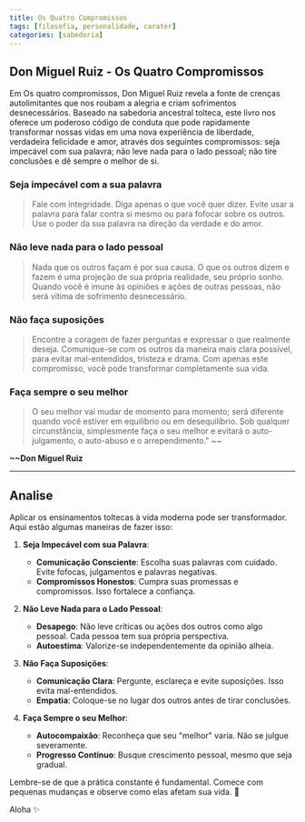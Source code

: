 ```yaml
---
title: Os Quatro Compromissos
tags: [filosofia, personalidade, carater]
categories: [sabedoria]
---
```


## Don Miguel Ruiz - Os Quatro Compromissos

Em Os quatro compromissos, Don Miguel Ruiz revela a fonte de crenças autolimitantes que nos roubam a alegria e criam sofrimentos desnecessários. Baseado na sabedoria ancestral tolteca, este livro nos oferece um poderoso código de conduta que pode rapidamente transformar nossas vidas em uma nova experiência de liberdade, verdadeira felicidade e amor, através dos seguintes compromissos: seja impecável com sua palavra; não leve nada para o lado pessoal; não tire conclusões e dê sempre o melhor de si.

### Seja impecável com a sua palavra

> Fale com integridade. Diga apenas o que você quer dizer. Evite usar a palavra para falar contra si mesmo ou para fofocar sobre os outros. Use o poder da sua palavra na direção da verdade e do amor. 

### Não leve nada para o lado pessoal 

> Nada que os outros façam é por sua causa. O que os outros dizem e fazem é uma projeção de sua própria realidade, seu próprio sonho. Quando você é imune às opiniões e ações de outras pessoas, não será vítima de sofrimento desnecessário. 

### Não faça suposições

> Encontre a coragem de fazer perguntas e expressar o que realmente deseja. Comunique-se com os outros da maneira mais clara possível, para evitar mal-entendidos, tristeza e drama. Com apenas este compromisso, você pode transformar completamente sua vida.

### Faça sempre o seu melhor

> O seu melhor vai mudar de momento para momento; será diferente quando você estiver em equilíbrio ou em desequilíbrio. Sob qualquer circunstância, simplesmente faça o seu melhor e evitará o auto-julgamento, o auto-abuso e o arrependimento." ~~

**~~Don Miguel Ruiz**

--- 

## Analise

Aplicar os ensinamentos toltecas à vida moderna pode ser transformador. Aqui estão algumas maneiras de fazer isso:

1. **Seja Impecável com sua Palavra**:
   - **Comunicação Consciente**: Escolha suas palavras com cuidado. Evite fofocas, julgamentos e palavras negativas.
   - **Compromissos Honestos**: Cumpra suas promessas e compromissos. Isso fortalece a confiança.

2. **Não Leve Nada para o Lado Pessoal**:
   - **Desapego**: Não leve críticas ou ações dos outros como algo pessoal. Cada pessoa tem sua própria perspectiva.
   - **Autoestima**: Valorize-se independentemente da opinião alheia.

3. **Não Faça Suposições**:
   - **Comunicação Clara**: Pergunte, esclareça e evite suposições. Isso evita mal-entendidos.
   - **Empatia**: Coloque-se no lugar dos outros antes de tirar conclusões.

4. **Faça Sempre o seu Melhor**:
   - **Autocompaixão**: Reconheça que seu "melhor" varia. Não se julgue severamente.
   - **Progresso Contínuo**: Busque crescimento pessoal, mesmo que seja gradual.

Lembre-se de que a prática constante é fundamental. Comece com pequenas mudanças e observe como elas afetam sua vida. 🌟



Aloha ✨️ 
